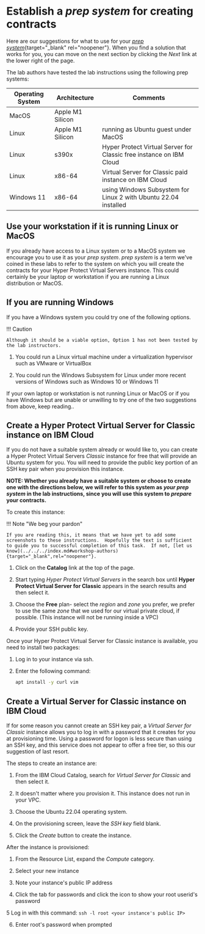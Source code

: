 # Establish a *prep system* for creating contracts

Here are our suggestions for what to use for your [*prep system*](../prereqs/index.md#prep-system-to-prepare-contracts-for-hyper-protect-virtual-server-instances){target="_blank" rel="noopener"}.  When you find a solution that works for you, you can move on the next section by clicking the *Next* link at the lower right of the page.

The lab authors have tested the lab instructions using the following prep systems:

| Operating System | Architecture | Comments |
|---|---|---|
| MacOS | Apple M1 Silicon | |
| Linux | Apple M1 Silicon | running as Ubuntu guest under MacOS |
| Linux | s390x | Hyper Protect Virtual Server for Classic free instance on IBM Cloud |
| Linux | x86-64 | Virtual Server for Classic paid instance on IBM Cloud |
| Windows 11 | x86-64 | using Windows Subsystem for Linux 2 with Ubuntu 22.04 installed |

## Use your workstation if it is running Linux or MacOS

If you already have access to a Linux system or to a MacOS system we encourage you to use it as your *prep system*.  *prep system* is a term we've coined in these labs to refer to the system on which you will create the contracts for your Hyper Protect Virtual Servers instance. This could certainly be your laptop or workstation if you are running a Linux distribution or MacOS.

## If you are running Windows 

If you have a Windows system you could try one of the following options.

!!! Caution

    Although it should be a viable option, Option 1 has not been tested by the lab instructors.

1. You could run a Linux virtual machine under a virtualization hypervisor such as VMware or VirtualBox

2. You could run the Windows Subsystem for Linux under more recent versions of Windows such as Windows 10 or Windows 11

If your own laptop or workstation is not running Linux or MacOS or if you have Windows but are unable or unwilling to try one of the two suggestions from above, keep reading..

## Create a Hyper Protect Virtual Server for Classic instance on IBM Cloud 

If you do not have a suitable system already or would like to, you can create a Hyper Protect Virtual Servers _Classic_ instance for free that will provide an Ubuntu system for you.  You will need to provide the public key portion of an SSH key pair when you provision this instance. 

**NOTE: Whether you already have a suitable system or choose to create one with the directions below, we will refer to this system as *your prep system* in the lab instructions, since you will use this system to *prepare* your contracts.**

To create this instance: 

!!! Note "We beg your pardon"

    If you are reading this, it means that we have yet to add some screenshots to these instructions.  Hopefully the text is sufficient to guide you to successful completion of this task.  If not, [let us know](../../../index.md#workshop-authors){target="_blank",rel="noopener"}.

1. Click on the **Catalog** link at the top of the page.

2. Start typing _Hyper Protect Virtual Servers_ in the search box until **Hyper Protect Virtual Server for Classic** appears in the search results and then select it.

3. Choose the **Free** plan- select the *region* and *zone* you prefer, we prefer to use the same *zone* that we used for our virtual private cloud, if possible.  (This instance will not be running inside a VPC)

4. Provide your SSH public key.

Once your Hyper Protect Virtual Server for Classic instance is available, you need to install two packages:

1. Log in to your instance via ssh.

2. Enter the following command:

    ``` bash
    apt install -y curl vim
    ```

## Create a Virtual Server for Classic instance on IBM Cloud

If for some reason you cannot create an SSH key pair, a *Virtual Server for Classic* instance allows you to log in with a password that it creates for you at provisioning time.  Using a password for logon is less secure than using an SSH key, and this service does not appear to offer a free tier, so this our suggestion of last resort.  

The steps to create an instance are:

1. From the IBM Cloud Catalog, search for *Virtual Server for Classic* and then select it.

2. It doesn't matter where you provision it.  This instance does not run in your VPC.

3. Choose the Ubuntu 22.04 operating system.

4. On the provisioning screen, leave the *SSH key* field blank.

5. Click the *Create* button to create the instance.

After the instance is provisioned:

1. From the Resource List, expand the *Compute* category.

2. Select your new instance

3. Note your instance's public IP address

4. Click the tab for passwords and click the icon to show your root userid's password

5  Log in with this command:  `ssh -l root <your instance's public IP>` 

6. Enter root's password when prompted 
